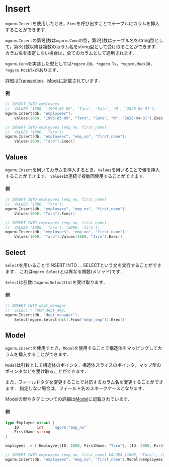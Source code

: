 # Insert
`mgorm.Insert`を使用したとき，`Exec`を呼び出すことでテーブルにカラムを挿入することができます．

`mgorm.Insert`の第1引数は`mgorm.Conn`の型，第2引数はテーブル名をstring型として，第3引数以降は複数のカラム名をstring型として受け取ることができます．
カラム名を指定しない場合は，全てのカラムとして適用されます．

`mgorm.Conn`を実装した型としては`*mgorm.DB`，`*mgorm.Tx`，`*mgorm.MockDB`，`*mgorm.MockTx`があります．

詳細は[Transaction]()，[Mock]()に記載されています．

#### 例
```go
// INSERT INTO employees
//  VALUES (1000, '1996-03-09', 'Taro', 'Sato', 'M', '2020-04-01');
mgorm.Insert(db, "employees").
    Values(1000, "1996-03-09", "Taro", "Sato", "M", "2020-04-01").Exec()

// INSERT INTO employees (emp_no, first_name)
//  VALUES (1000, 'Taro');
mgorm.Insert(db, "employees", "emp_no", "first_name").
    Values(1000, "Taro").Exec()
```


## Values
`mgorm.Insert`を用いてカラムを挿入するとき，`Values`を用いることで値を挿入することができます．
`Values`は連続で複数回使用することができます．

#### 例
```go
// INSERT INTO employees (emp_no, first_name)
//  VALUES (1000, 'Taro');
mgorm.Insert(db, "employees", "emp_no", "first_name").
    Values(1000, "Taro").Exec()

// INSERT INTO employees (emp_no, first_name)
//  VALUES (1000, 'Taro'), (2000, 'Jiro');
mgorm.Insert(db, "employees", "emp_no", "first_name").
    Values(1000, "Taro").Values(2000, "Jiro").Exec()
```


## Select
`Select`を用いることでINSERT INTO ... SELECTという文を実行することができます．
これは`mgorm.Select`とは異なる関数(メソッド)です．

`Select`は引数に`mgorm.SelectStmt`を受け取ります．

#### 例
```go
// INSERT INTO dept_manager
//  SELECT * FROM dept_emp;
mgorm.Insert(db, "dept_manager").
    Select(mgorm.Select(nil).From("dept_emp")).Exec()
```


## Model
`mgorm.Insert`を使用すとき，`Model`を使用することで構造体をマッピングしてカラムを挿入することができます．

`Model`は引数として構造体のポインタ，構造体スライスのポインタ，マップ型のポインタなどを受け取ることができます．

また，フィールドタグを変更することで対応するカラム名を変更することができます．
指定しない場合は，フィールド名のスネークケースとなります．

Modelの型やタグについての詳細は[Model]()に記載されています．

#### 例
```go
type Employee struct {
    ID        int    `mgorm:"emp_no"`
    FirstName string
}

employees := []Employee{{ID: 1000, FirstName: "Taro"}, {ID: 2000, FirstName: "Jiro"}}

// INSERT INTO employees (emp_no, first_name) VALUES (1000, 'Taro'), (2000, 'Jiro');
mgorm.Insert(db, "employees", "emp_no", "first_name").Model(&employees).Exec()
```
